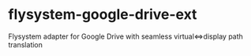 # flysystem-google-drive-ext
Flysystem adapter for Google Drive with seamless virtual&lt;=>display path translation
